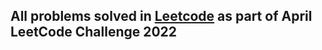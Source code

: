 ## All problems solved in [Leetcode](https://leetcode.com/) as part of April  LeetCode Challenge 2022
